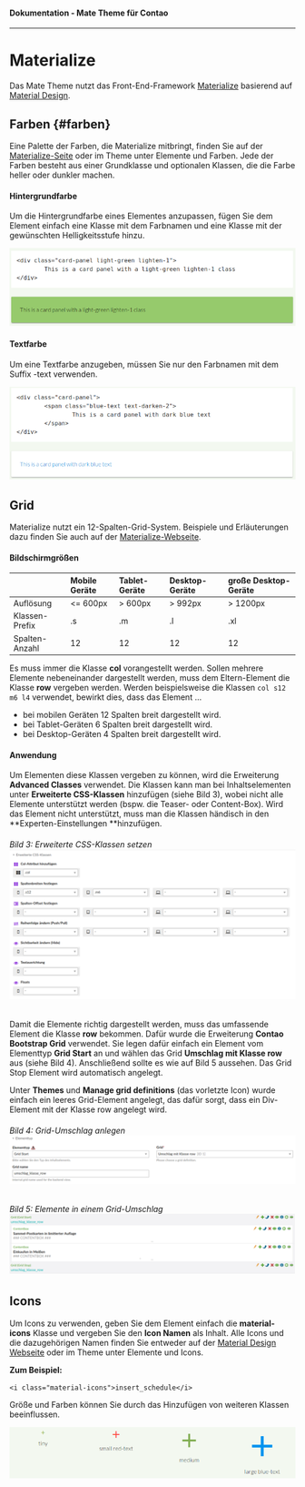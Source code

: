 #### Dokumentation - Mate Theme für Contao

---

# Materialize

Das Mate Theme nutzt das Front-End-Framework [Materialize](http://materializecss.com/) basierend auf [Material Design](https://material.io/guidelines/).

## Farben {#farben}

Eine Palette der Farben, die Materialize mitbringt, finden Sie auf der [Materialize-Seite](http://materializecss.com/color.html) oder im Theme unter Elemente und Farben. Jede der Farben besteht aus einer Grundklasse und optionalen Klassen, die die Farbe heller oder dunkler machen.

#### Hintergrundfarbe

Um die Hintergrundfarbe eines Elementes anzupassen, fügen Sie dem Element einfach eine Klasse mit dem Farbnamen und eine Klasse mit der gewünschten Helligkeitsstufe hinzu.

![](/mate-theme/images/materialize/hintergrundfarbe.png)

#### Textfarbe

Um eine Textfarbe anzugeben, müssen Sie nur den Farbnamen mit dem Suffix -text verwenden.

![](/mate-theme/images/materialize/textfarbe.png)

## Grid

Materialize nutzt ein 12-Spalten-Grid-System. Beispiele und Erläuterungen dazu finden Sie auch auf der [Materialize-Webseite](http://materializecss.com/grid.html).

#### Bildschirmgrößen

|  | Mobile Geräte | Tablet-Geräte | Desktop-Geräte | große Desktop-Geräte |
| :--- | :--- | :--- | :--- | :--- |
| Auflösung | &lt;= 600px | &gt; 600px | &gt; 992px | &gt; 1200px |
| Klassen-Prefix | .s | .m | .l | .xl |
| Spalten-Anzahl | 12 | 12 | 12 | 12 |

Es muss immer die Klasse **col** vorangestellt werden. Sollen mehrere Elemente nebeneinander dargestellt werden, muss dem Eltern-Element die Klasse **row** vergeben werden. Werden beispielsweise die Klassen `col s12 m6 l4` verwendet, bewirkt dies, dass das Element ...

* bei mobilen Geräten 12 Spalten breit dargestellt wird.
* bei Tablet-Geräten 6 Spalten breit dargestellt wird.
* bei Desktop-Geräten 4 Spalten breit dargestellt wird.

#### Anwendung

Um Elementen diese Klassen vergeben zu können, wird die Erweiterung **Advanced Classes** verwendet. Die Klassen kann man bei Inhaltselementen unter **Erweiterte CSS-Klassen** hinzufügen \(siehe Bild 3\), wobei nicht alle Elemente unterstützt werden \(bspw. die Teaser- oder Content-Box\). Wird das Element nicht unterstützt, muss man die Klassen händisch in den **Experten-Einstellungen **hinzufügen.

###### Bild 3: Erweiterte CSS-Klassen setzen![](/mate-theme/images/materialize/grid.png)

Damit die Elemente richtig dargestellt werden, muss das umfassende Element die Klasse **row** bekommen. Dafür wurde die Erweiterung **Contao Bootstrap Grid** verwendet. Sie legen dafür einfach ein Element vom Elementtyp **Grid Start** an und wählen das Grid **Umschlag mit Klasse row** aus \(siehe Bild 4\). Anschließend sollte es wie auf Bild 5 aussehen. Das Grid Stop Element wird automatisch angelegt.

Unter **Themes** und **Manage grid definitions** \(das vorletzte Icon\) wurde einfach ein leeres Grid-Element angelegt, das dafür sorgt, dass ein Div-Element mit der Klasse row angelegt wird.

###### Bild 4: Grid-Umschlag anlegen![](/mate-theme/images/grid_umschlag_row.png)

###### Bild 5: Elemente in einem Grid-Umschlag![](/mate-theme/images/bootstrap-grid.png)

## Icons

Um Icons zu verwenden, geben Sie dem Element einfach die **material-icons** Klasse und vergeben Sie den **Icon Namen** als Inhalt. Alle Icons und die dazugehörigen Namen finden Sie entweder auf der [Material Design Webseite](https://material.io/icons/) oder im Theme unter Elemente und Icons.

**Zum Beispiel:**

```
<i class="material-icons">insert_schedule</i>
```

Größe und Farben können Sie durch das Hinzufügen von weiteren Klassen beeinflussen.

![](/mate-theme/images/materialize/icons-farben-groesse.png)

